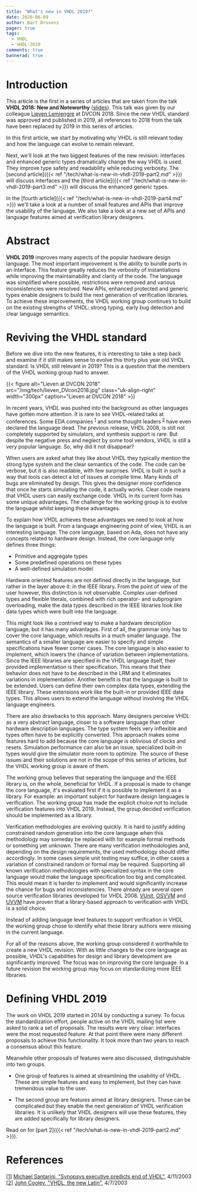 ```yaml
---
title: "What's new in VHDL 2019?"
date: 2020-06-09
author: Bart Brosens
pager: true
tags:
  - VHDL
  - VHDL-2019
comments: true
bannerad: true
---
```


# Introduction

This article is the first in a series of articles that are taken from the talk **VHDL 2018: New and Noteworthy** ([slides]).
This talk was given by our colleague [Lieven Lemiengre](https://www.sigasi.com/about/#lieven-lemiengre) at DVCON 2018.
Since the new VHDL standard was approved and published in 2019,
all references to 2018 from the talk have been replaced by 2019 in this series of articles.

In this first article, we start by motivating why VHDL is still relevant today and how the language can evolve to remain relevant.

Next, we'll look at the two biggest features of the new revision: interfaces and enhanced generic types dramatically change
the way VHDL is used. They improve type safety and readability while reducing verbosity.
The [second article]({{< ref "/tech/what-is-new-in-vhdl-2019-part2.md" >}}) will discuss interfaces and
the [third article]({{< ref "/tech/what-is-new-in-vhdl-2019-part3.md" >}}) will discuss the enhanced generic types.

In the [fourth article]({{< ref "/tech/what-is-new-in-vhdl-2019-part4.md" >}}) we'll take a look at a number of small features and APIs that improve the usability of the language.
We also take a look at a new set of APIs and language features aimed at verification library designers.

# Abstract

**VHDL 2019** improves many aspects of the popular hardware design language.
The most important improvement is the ability to bundle ports in an interface. This feature greatly reduces the
verbosity of instantiations while improving the maintainability and clarity of the code.
The language was simplified where possible, restrictions were removed and various inconsistencies were resolved.
New APIs, enhanced protected and generic types enable designers to build the next generation of verification libraries.
To achieve these improvements, the VHDL working group continues to build on the existing strengths of VHDL:
strong typing, early bug detection and clear language semantics.

# Reviving the VHDL standard

Before we dive into the new features, it is interesting to take a step back and examine if it still makes sense to evolve
this thirty plus year old VHDL standard. Is VHDL still relevant in 2019? This is a question that the members of the
VHDL working group had to answer.

{{< figure alt="Lieven at DVCON 2018" src="/img/tech/lieven_DVcon2018.jpg" class="uk-align-right" width="300px" caption="Lieven at DVCON 2018" >}}

In recent years, VHDL was pushed into the background as other languages have gotten more attention. It is rare to
see VHDL-related talks at conferences. Some EDA companies<sup id="bref1"> [1](#ref1)</sup> and some thought leaders<sup id="bref2"> [2](#ref2)</sup> have even declared
the language dead. The previous release, VHDL 2008, is still not completely supported by simulators, and synthesis
support is rare. But despite the negative press and neglect by some tool vendors, VHDL is still a very popular language.
So, why did it not disappear?

When users are asked what they like about VHDL they typically mention the strong type system and the clear
semantics of the code. The code can be verbose, but it is also readable, with few surprises. VHDL is built in such a
way that tools can detect a lot of issues at compile time. Many kinds of bugs are eliminated by design. This gives the
designer more confidence that once he starts simulating the code, it actually works. Clear code means that VHDL
users can easily exchange code. VHDL in its current form has some unique advantages. The challenge for the working
group is to evolve the language whilst keeping these advantages.

To explain how VHDL achieves these advantages we need to look at how the language is built. From a language
engineering point of view, VHDL is an interesting language. The core language, based on Ada, does not have any
concepts related to hardware design. Instead, the core language only defines three things:

* Primitive and aggregate types
* Some predefined operations on these types
* A well-defined simulation model

Hardware oriented features are not defined directly in the language, but rather in the layer above it: in the IEEE
library. From the point of view of the user however, this distinction is not observable. Complex user-defined types
and flexible literals, combined with rich operator- and subprogram overloading, make the data types described in the
IEEE libraries look like data types which were built into the language.

This might look like a contrived way to make a hardware description language, but it has many advantages. First of
all, the grammar only has to cover the core language, which results in a much smaller language. The semantics of a
smaller language are easier to specify and simple specifications have fewer corner cases. The core language is also easier
to implement, which lowers the chance of variation between implementations. Since the IEEE libraries are specified
in the VHDL language itself, their provided implementation is their specification. This means that their behavior does
not have to be described in the LRM and it eliminates variations in implementation. Another benefit is that the
language is built to be extended. Users can define their own complex data types, extending the IEEE library. These
extensions work like the built-in or provided IEEE data types. This allows users to extend the language without
involving the VHDL language engineers.

There are also drawbacks to this approach. Many designers perceive VHDL as a very abstract language, closer to a
software language than other hardware description languages. The type system feels very inflexible and types often
have to be explicitly converted. This approach makes some features hard to add because the core language is oblivious
of clocks and resets. Simulation performance can also be an issue, specialized built-in types would give the simulator
more room to optimize. The source of these issues and their solutions are not in the scope of this series of articles, but the VHDL
working group is aware of them.

The working group believes that separating the language and the IEEE library is, on the whole, beneficial for VHDL. If a proposal
is made to change the core language, it's evaluated first if it is possible to implement it as a library. For example: an
important subject for hardware design languages is verification. The working group has made the explicit choice not
to include verification features into VHDL 2019. Instead, the group decided verification should be implemented as a
library.

Verification methodologies are evolving quickly. It is hard to justify adding constrained random generation into the
core language when this methodology may someday be replaced with for example formal methods or something yet
unknown. There are many verification methodologies and, depending on the design requirements, the used
methodology should differ accordingly. In some cases simple unit testing may suffice, in other cases a variation of
constrained random or formal may be required. Supporting all known verification methodologies with specialized
syntax in the core language would make the language specification too big and complicated. This would mean it is
harder to implement and would significantly increase the chance for bugs and inconsistencies. There already are
several open source verification libraries developed for VHDL 2008. [VUnit], [OSVVM] and [UVVM] have
proven that a library-based approach to verification with VHDL is a solid choice.

Instead of adding language level features to support verification in VHDL the working group chose to identify what these
library authors were missing in the current language.

For all of the reasons above, the working group considered it worthwhile to create a new VHDL revision. With as little
changes to the core language as possible, VHDL's capabilities for design and
library development are significantly improved. The focus was on improving the core language. In a future revision the working group may focus on
standardizing more IEEE libraries.

# Defining VHDL 2019

The work on VHDL 2019 started in 2014 by conducting a survey. To focus the standardization effort, people active
on the VHDL mailing list were asked to rank a set of proposals. The results were very clear: interfaces were the most
requested feature. At that point there were many different proposals to achieve this functionality. It took more than
two years to reach a consensus about this feature.

Meanwhile other proposals of features were also discussed, distinguishable into two groups.

* One group of features is aimed at streamlining the usability of VHDL. These are simple features and easy to
implement, but they can have tremendous value to the user.

* The second group are features aimed at library designers. These can be complicated but they enable the next
generation of VHDL verification libraries. It is unlikely that VHDL designers will use these features, they are added
specifically for library designers.

Read on for [part 2]({{< ref "/tech/what-is-new-in-vhdl-2019-part2.md" >}}).

# References

<a name="ref1"></a>[<a href="#bref1">1</a>] [Michael Santarini, "Synopsys executive predicts end of VHDL"](https://www.eetimes.com/document.asp?doc_id=1216860), 4/11/2003  
<a name="ref2"></a>[<a href="#bref2">2</a>] [John Cooley, "VHDL, the new Latin"](https://www.eetimes.com/document.asp?doc_id=1216865), 4/7/2003

[slides]: https://www.slideshare.net/LievenLemiengre/vhdl-2017-new-and-noteworthy
[VUnit]: https://vunit.github.io
[OSVVM]: https://osvvm.org
[UVVM]: https://github.com/UVVM/UVVM
